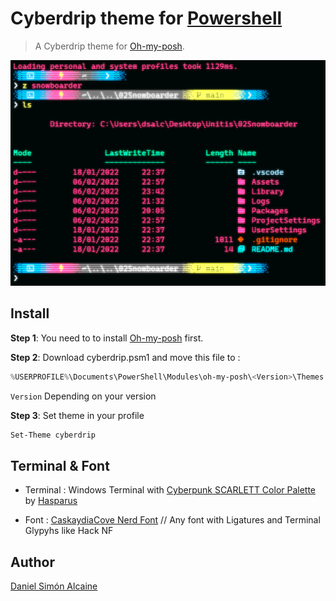 # Cyberdrip theme for [Powershell](https://github.com/JanDeDobbeleer/oh-my-posh)

> A Cyberdrip theme for [Oh-my-posh](https://github.com/JanDeDobbeleer/oh-my-posh).

![Screenshot](./image.png)

## Install

**Step 1**: You need to to install [Oh-my-posh](https://github.com/JanDeDobbeleer/oh-my-posh) first.

**Step 2**: Download cyberdrip.psm1 and move this file to :

```powershell
%USERPROFILE%\Documents\PowerShell\Modules\oh-my-posh\<Version>\Themes
```

`Version` Depending on your version

**Step 3**: Set theme in your profile

```powershell
Set-Theme cyberdrip
```


## Terminal & Font

- Terminal : Windows Terminal with [Cyberpunk SCARLETT Color Palette](https://gist.github.com/hasparus/37f8e6ceb4112a0e33f2223dd1e9dd2e) by [Hasparus](https://gist.github.com/hasparus)

- Font : [CaskaydiaCove Nerd Font](https://www.nerdfonts.com/font-downloads) // Any font with Ligatures and Terminal Glypyhs like Hack NF 

## Author

[Daniel Simón Alcaine](https://github.com/Simone-Alc)
